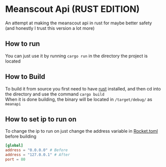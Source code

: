 # Meanscout Api (RUST EDITION)
An attempt at making the meanscout api in rust for maybe better safety<br>
(and honestly I trust this version a lot more)

## How to run
You can just use it by running `cargo run` in the directory the project is located

## How to Build
To build it from source you first need to have [rust](https://rust-lang.org) installed, and then cd into the directory and use the command `cargo build`<br>
When it is done building, the binary will be located in `/target/debug/` as `meanapi`

## How to set ip to run on
To change the ip to run on just change the address variable in [Rocket.toml](https://github.com/4198-Programmers/meanscout-api-rust/blob/main/Rocket.toml) before building
```toml
[global]
address = "0.0.0.0" # Before
address = "127.0.0.1" # After
port = 80
```
